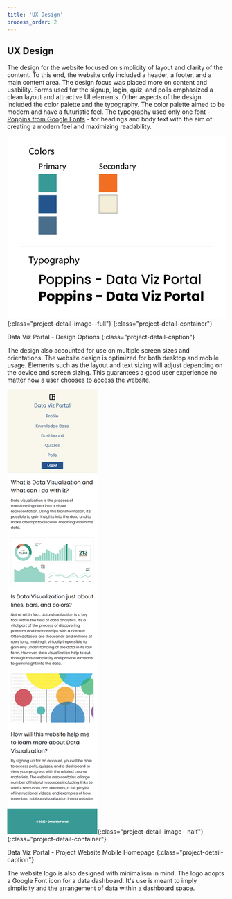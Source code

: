 ```yaml
---
title: 'UX Design'
process_order: 2
---
```


## UX Design

The design for the website focused on simplicity of layout and clarity of the content. To this end, the website only included a header, a footer, and a main content area. The design focus was placed more on content and usability. Forms used for the signup, login, quiz, and polls emphasized a clean layout and attractive UI elements. Other aspects of the design included the color palette and the typography. The color palette aimed to be modern and have a futuristic feel. The typography used only one font - [Poppins from Google Fonts](https://fonts.google.com/specimen/Poppins) - for headings and body text with the aim of creating a modern feel and maximizing readability.

![Data Viz Portal - Design Options](../../assets/img/project/data-viz-portal-design.png){:class="project-detail-image--full"}
{:class="project-detail-container"}

Data Viz Portal - Design Options
{:class="project-detail-caption"}

The design also accounted for use on multiple screen sizes and orientations. The website design is optimized for both desktop and mobile usage. Elements such as the layout and text sizing will adjust depending on the device and screen sizing. This guarantees a good user experience no matter how a user chooses to access the website.

![Data Viz Portal - Project Website Mobile Homepage](../../assets/img/project/data-viz-portal-home-page-mobile.png){:class="project-detail-image--half"}
{:class="project-detail-container"}

Data Viz Portal - Project Website Mobile Homepage
{:class="project-detail-caption"}

The website logo is also designed with minimalism in mind. The logo adopts a Google Font icon for a data dashboard. It's use is meant to imply simplicity and the arrangement of data within a dashboard space.
